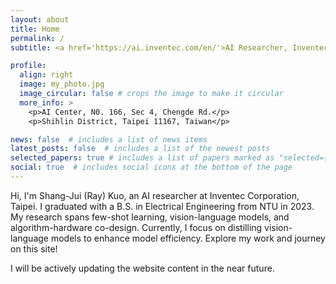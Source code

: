 ```yaml
---
layout: about
title: Home
permalink: /
subtitle: <a href='https://ai.inventec.com/en/'>AI Researcher, Inventec Corp., Taiwan</a> # :envelope:raykuo.sj@gmail.com

profile:
  align: right
  image: my_photo.jpg
  image_circular: false # crops the image to make it circular
  more_info: >
    <p>AI Center, N0. 166, Sec 4, Chengde Rd.</p>
    <p>Shihlin District, Taipei 11167, Taiwan</p>

news: false  # includes a list of news items
latest_posts: false  # includes a list of the newest posts
selected_papers: true # includes a list of papers marked as "selected={true}"
social: true  # includes social icons at the bottom of the page
---
```


<!-- Write your biography here. Tell the world about yourself. Link to your favorite [subreddit](http://reddit.com). You can put a picture in, too. The code is already in, just name your picture `prof_pic.jpg` and put it in the `img/` folder. -->

<!-- Put your address / P.O. box / other info right below your picture. You can also disable any of these elements by editing `profile` property of the YAML header of your `_pages/about.md`. Edit `_bibliography/papers.bib` and Jekyll will render your [publications page](/al-folio/publications/) automatically. -->

<!-- Link to your social media connections, too. This theme is set up to use [Font Awesome icons](http://fortawesome.github.io/Font-Awesome/) and [Academicons](https://jpswalsh.github.io/academicons/), like the ones below. Add your Facebook, Twitter, LinkedIn, Google Scholar, or just disable all of them. -->

<!-- [My CV](https://drive.google.com/file/d/1rjSab6qaryjmgTpazxhNHsnJAdav7Kcr/view?usp=sharing) -->

Hi, I'm Shang-Jui (Ray) Kuo, an AI researcher at Inventec Corporation, Taipei. I graduated with a B.S. in Electrical Engineering from NTU in 2023. My research spans few-shot learning, vision-language models, and algorithm-hardware co-design. Currently, I focus on distilling vision-language models to enhance model efficiency. Explore my work and journey on this site!

I will be actively updating the website content in the near future.
